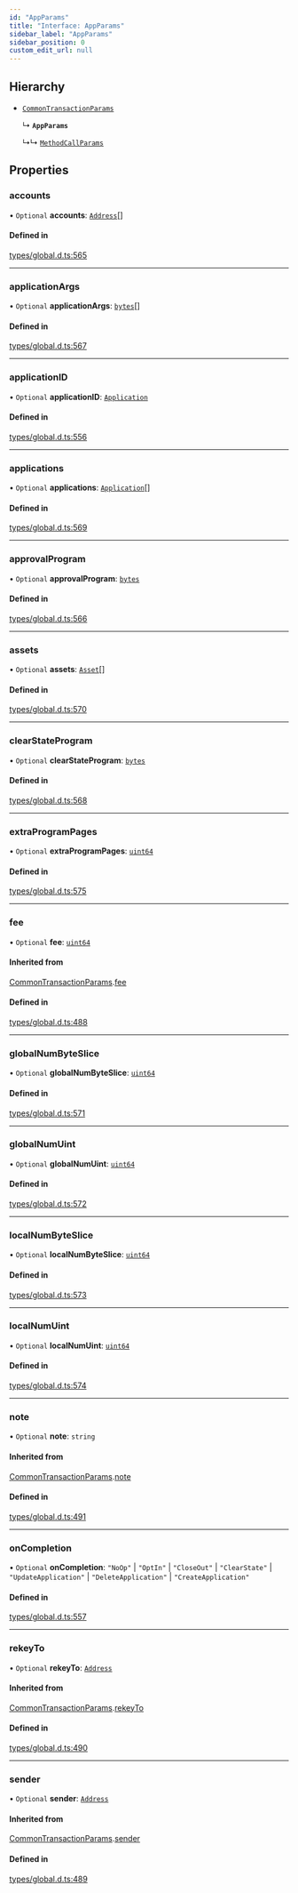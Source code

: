 ```yaml
---
id: "AppParams"
title: "Interface: AppParams"
sidebar_label: "AppParams"
sidebar_position: 0
custom_edit_url: null
---
```


## Hierarchy

- [`CommonTransactionParams`](CommonTransactionParams.md)

  ↳ **`AppParams`**

  ↳↳ [`MethodCallParams`](MethodCallParams.md)

## Properties

### accounts

• `Optional` **accounts**: [`Address`](../classes/Address.md)[]

#### Defined in

[types/global.d.ts:565](https://github.com/algorand-devrel/tealscript/blob/1f4f83a/types/global.d.ts#L565)

___

### applicationArgs

• `Optional` **applicationArgs**: [`bytes`](../modules.md#bytes)[]

#### Defined in

[types/global.d.ts:567](https://github.com/algorand-devrel/tealscript/blob/1f4f83a/types/global.d.ts#L567)

___

### applicationID

• `Optional` **applicationID**: [`Application`](../classes/Application.md)

#### Defined in

[types/global.d.ts:556](https://github.com/algorand-devrel/tealscript/blob/1f4f83a/types/global.d.ts#L556)

___

### applications

• `Optional` **applications**: [`Application`](../classes/Application.md)[]

#### Defined in

[types/global.d.ts:569](https://github.com/algorand-devrel/tealscript/blob/1f4f83a/types/global.d.ts#L569)

___

### approvalProgram

• `Optional` **approvalProgram**: [`bytes`](../modules.md#bytes)

#### Defined in

[types/global.d.ts:566](https://github.com/algorand-devrel/tealscript/blob/1f4f83a/types/global.d.ts#L566)

___

### assets

• `Optional` **assets**: [`Asset`](../classes/Asset.md)[]

#### Defined in

[types/global.d.ts:570](https://github.com/algorand-devrel/tealscript/blob/1f4f83a/types/global.d.ts#L570)

___

### clearStateProgram

• `Optional` **clearStateProgram**: [`bytes`](../modules.md#bytes)

#### Defined in

[types/global.d.ts:568](https://github.com/algorand-devrel/tealscript/blob/1f4f83a/types/global.d.ts#L568)

___

### extraProgramPages

• `Optional` **extraProgramPages**: [`uint64`](../modules.md#uint64)

#### Defined in

[types/global.d.ts:575](https://github.com/algorand-devrel/tealscript/blob/1f4f83a/types/global.d.ts#L575)

___

### fee

• `Optional` **fee**: [`uint64`](../modules.md#uint64)

#### Inherited from

[CommonTransactionParams](CommonTransactionParams.md).[fee](CommonTransactionParams.md#fee)

#### Defined in

[types/global.d.ts:488](https://github.com/algorand-devrel/tealscript/blob/1f4f83a/types/global.d.ts#L488)

___

### globalNumByteSlice

• `Optional` **globalNumByteSlice**: [`uint64`](../modules.md#uint64)

#### Defined in

[types/global.d.ts:571](https://github.com/algorand-devrel/tealscript/blob/1f4f83a/types/global.d.ts#L571)

___

### globalNumUint

• `Optional` **globalNumUint**: [`uint64`](../modules.md#uint64)

#### Defined in

[types/global.d.ts:572](https://github.com/algorand-devrel/tealscript/blob/1f4f83a/types/global.d.ts#L572)

___

### localNumByteSlice

• `Optional` **localNumByteSlice**: [`uint64`](../modules.md#uint64)

#### Defined in

[types/global.d.ts:573](https://github.com/algorand-devrel/tealscript/blob/1f4f83a/types/global.d.ts#L573)

___

### localNumUint

• `Optional` **localNumUint**: [`uint64`](../modules.md#uint64)

#### Defined in

[types/global.d.ts:574](https://github.com/algorand-devrel/tealscript/blob/1f4f83a/types/global.d.ts#L574)

___

### note

• `Optional` **note**: `string`

#### Inherited from

[CommonTransactionParams](CommonTransactionParams.md).[note](CommonTransactionParams.md#note)

#### Defined in

[types/global.d.ts:491](https://github.com/algorand-devrel/tealscript/blob/1f4f83a/types/global.d.ts#L491)

___

### onCompletion

• `Optional` **onCompletion**: ``"NoOp"`` \| ``"OptIn"`` \| ``"CloseOut"`` \| ``"ClearState"`` \| ``"UpdateApplication"`` \| ``"DeleteApplication"`` \| ``"CreateApplication"``

#### Defined in

[types/global.d.ts:557](https://github.com/algorand-devrel/tealscript/blob/1f4f83a/types/global.d.ts#L557)

___

### rekeyTo

• `Optional` **rekeyTo**: [`Address`](../classes/Address.md)

#### Inherited from

[CommonTransactionParams](CommonTransactionParams.md).[rekeyTo](CommonTransactionParams.md#rekeyto)

#### Defined in

[types/global.d.ts:490](https://github.com/algorand-devrel/tealscript/blob/1f4f83a/types/global.d.ts#L490)

___

### sender

• `Optional` **sender**: [`Address`](../classes/Address.md)

#### Inherited from

[CommonTransactionParams](CommonTransactionParams.md).[sender](CommonTransactionParams.md#sender)

#### Defined in

[types/global.d.ts:489](https://github.com/algorand-devrel/tealscript/blob/1f4f83a/types/global.d.ts#L489)
